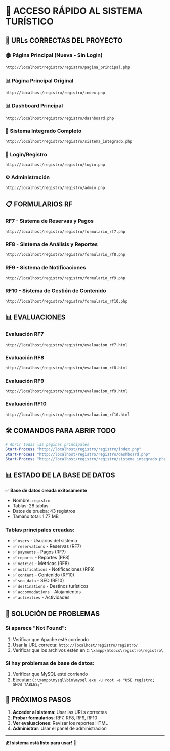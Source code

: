 # 🚀 ACCESO RÁPIDO AL SISTEMA TURÍSTICO

## 📍 URLs CORRECTAS DEL PROYECTO

### 🏠 Página Principal (Nueva - Sin Login)
```
http://localhost/registro/registro/pagina_principal.php
```

### 📊 Página Principal Original
```
http://localhost/registro/registro/index.php
```

### 📊 Dashboard Principal
```
http://localhost/registro/registro/dashboard.php
```

### 🔧 Sistema Integrado Completo
```
http://localhost/registro/registro/sistema_integrado.php
```

### 👥 Login/Registro
```
http://localhost/registro/registro/login.php
```

### ⚙️ Administración
```
http://localhost/registro/registro/admin.php
```

## 📋 FORMULARIOS RF

### RF7 - Sistema de Reservas y Pagos
```
http://localhost/registro/registro/formulario_rf7.php
```

### RF8 - Sistema de Análisis y Reportes
```
http://localhost/registro/registro/formulario_rf8.php
```

### RF9 - Sistema de Notificaciones
```
http://localhost/registro/registro/formulario_rf9.php
```

### RF10 - Sistema de Gestión de Contenido
```
http://localhost/registro/registro/formulario_rf10.php
```

## 📊 EVALUACIONES

### Evaluación RF7
```
http://localhost/registro/registro/evaluacion_rf7.html
```

### Evaluación RF8
```
http://localhost/registro/registro/evaluacion_rf8.html
```

### Evaluación RF9
```
http://localhost/registro/registro/evaluacion_rf9.html
```

### Evaluación RF10
```
http://localhost/registro/registro/evaluacion_rf10.html
```

## 🛠️ COMANDOS PARA ABRIR TODO

```powershell
# Abrir todas las páginas principales
Start-Process "http://localhost/registro/registro/index.php"
Start-Process "http://localhost/registro/registro/dashboard.php"
Start-Process "http://localhost/registro/registro/sistema_integrado.php"
```

## 📊 ESTADO DE LA BASE DE DATOS

✅ **Base de datos creada exitosamente**
- Nombre: `registro`
- Tablas: 28 tablas
- Datos de prueba: 43 registros
- Tamaño total: 1.77 MB

### Tablas principales creadas:
- ✅ `users` - Usuarios del sistema
- ✅ `reservations` - Reservas (RF7)
- ✅ `payments` - Pagos (RF7)
- ✅ `reports` - Reportes (RF8)
- ✅ `metrics` - Métricas (RF8)
- ✅ `notifications` - Notificaciones (RF9)
- ✅ `content` - Contenido (RF10)
- ✅ `seo_data` - SEO (RF10)
- ✅ `destinations` - Destinos turísticos
- ✅ `accommodations` - Alojamientos
- ✅ `activities` - Actividades

## 🔧 SOLUCIÓN DE PROBLEMAS

### Si aparece "Not Found":
1. Verificar que Apache esté corriendo
2. Usar la URL correcta: `http://localhost/registro/registro/`
3. Verificar que los archivos estén en `C:\xampp\htdocs\registro\registro\`

### Si hay problemas de base de datos:
1. Verificar que MySQL esté corriendo
2. Ejecutar: `C:\xampp\mysql\bin\mysql.exe -u root -e "USE registro; SHOW TABLES;"`

## 🎯 PRÓXIMOS PASOS

1. **Acceder al sistema**: Usar las URLs correctas
2. **Probar formularios**: RF7, RF8, RF9, RF10
3. **Ver evaluaciones**: Revisar los reportes HTML
4. **Administrar**: Usar el panel de administración

---

**¡El sistema está listo para usar! 🚀**
